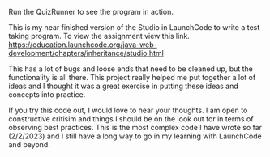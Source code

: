 Run the QuizRunner to see the program in action. 

This is my near finished version of the Studio in LaunchCode to write a test taking program. To view the assignment view this link.
https://education.launchcode.org/java-web-development/chapters/inheritance/studio.html

This has a lot of bugs and loose ends that need to be cleaned up, but the functionality is all there. This project really helped me put together a lot of ideas 
and I thought it was a great exercise in putting these ideas and concepts into practice. 

If you try this code out, I would love to hear your thoughts. I am open to constructive critisim and things I should be on the look out for in terms of observing
best practices. This is the most complex code I have wrote so far (2/2/2023) and I still have a long way to go in my learning with LaunchCode and beyond. 
